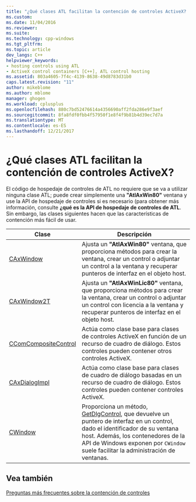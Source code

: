 ```yaml
---
title: "¿Qué clases ATL facilitan la contención de controles ActiveX? | Microsoft Docs"
ms.custom: 
ms.date: 11/04/2016
ms.reviewer: 
ms.suite: 
ms.technology: cpp-windows
ms.tgt_pltfrm: 
ms.topic: article
dev_langs: C++
helpviewer_keywords:
- hosting controls using ATL
- ActiveX control containers [C++], ATL control hosting
ms.assetid: 803a4605-7f4c-4139-8638-49d8783d31b0
caps.latest.revision: "11"
author: mikeblome
ms.author: mblome
manager: ghogen
ms.workload: cplusplus
ms.openlocfilehash: 880c7bd52476614a4356690aff2fda286e9f3aef
ms.sourcegitcommit: 8fa8fdf0fbb4f57950f1e8f4f9b81b4d39ec7d7a
ms.translationtype: MT
ms.contentlocale: es-ES
ms.lasthandoff: 12/21/2017
---
```

# <a name="which-atl-classes-facilitate-activex-control-containment"></a>¿Qué clases ATL facilitan la contención de controles ActiveX?
El código de hospedaje de controles de ATL no requiere que se va a utilizar ninguna clase ATL; puede crear simplemente una **"AtlAxWin80"** ventana y use la API de hospedaje de controles si es necesario (para obtener más información, consulte **¿qué es la API de hospedaje de controles de ATL**. Sin embargo, las clases siguientes hacen que las características de contención más fácil de usar.  
  
|Clase|Descripción|  
|-----------|-----------------|  
|[CAxWindow](../atl/reference/caxwindow-class.md)|Ajusta un **"AtlAxWin80"** ventana, que proporciona métodos para crear la ventana, crear un control o adjuntar un control a la ventana y recuperar punteros de interfaz en el objeto host.|  
|[CAxWindow2T](../atl/reference/caxwindow2t-class.md)|Ajusta un **"AtlAxWinLic80"** ventana, que proporciona métodos para crear la ventana, crear un control o adjuntar un control con licencia a la ventana y recuperar punteros de interfaz en el objeto host.|  
|[CComCompositeControl](../atl/reference/ccomcompositecontrol-class.md)|Actúa como clase base para clases de controles ActiveX en función de un recurso de cuadro de diálogo. Estos controles pueden contener otros controles ActiveX.|  
|[CAxDialogImpl](../atl/reference/caxdialogimpl-class.md)|Actúa como clase base para clases de cuadro de diálogo basadas en un recurso de cuadro de diálogo. Estos controles pueden contener controles ActiveX.|  
|[CWindow](../atl/reference/cwindow-class.md)|Proporciona un método, [GetDlgControl](../atl/reference/cwindow-class.md#getdlgcontrol), que devuelve un puntero de interfaz en un control, dado el identificador de su ventana host. Además, los contenedores de la API de Windows exponen por `CWindow` suele facilitar la administración de ventanas.|  
  
## <a name="see-also"></a>Vea también  
 [Preguntas más frecuentes sobre la contención de controles](../atl/atl-control-containment-faq.md)

